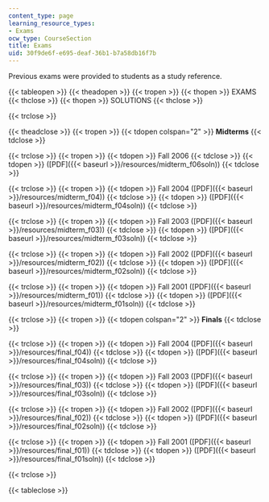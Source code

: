 ```yaml
---
content_type: page
learning_resource_types:
- Exams
ocw_type: CourseSection
title: Exams
uid: 30f9de6f-e695-deaf-36b1-b7a58db16f7b
---
```


Previous exams were provided to students as a study reference.

{{< tableopen >}}
{{< theadopen >}}
{{< tropen >}}
{{< thopen >}}
EXAMS
{{< thclose >}}
{{< thopen >}}
SOLUTIONS
{{< thclose >}}

{{< trclose >}}

{{< theadclose >}}
{{< tropen >}}
{{< tdopen colspan="2" >}}
**Midterms**
{{< tdclose >}}

{{< trclose >}}
{{< tropen >}}
{{< tdopen >}}
Fall 2006
{{< tdclose >}}
{{< tdopen >}}
([PDF]({{< baseurl >}}/resources/midterm_f06soln))
{{< tdclose >}}

{{< trclose >}}
{{< tropen >}}
{{< tdopen >}}
Fall 2004 ([PDF]({{< baseurl >}}/resources/midterm_f04))
{{< tdclose >}}
{{< tdopen >}}
([PDF]({{< baseurl >}}/resources/midterm_f04soln))
{{< tdclose >}}

{{< trclose >}}
{{< tropen >}}
{{< tdopen >}}
Fall 2003 ([PDF]({{< baseurl >}}/resources/midterm_f03))
{{< tdclose >}}
{{< tdopen >}}
([PDF]({{< baseurl >}}/resources/midterm_f03soln))
{{< tdclose >}}

{{< trclose >}}
{{< tropen >}}
{{< tdopen >}}
Fall 2002 ([PDF]({{< baseurl >}}/resources/midterm_f02))
{{< tdclose >}}
{{< tdopen >}}
([PDF]({{< baseurl >}}/resources/midterm_f02soln))
{{< tdclose >}}

{{< trclose >}}
{{< tropen >}}
{{< tdopen >}}
Fall 2001 ([PDF]({{< baseurl >}}/resources/midterm_f01))
{{< tdclose >}}
{{< tdopen >}}
([PDF]({{< baseurl >}}/resources/midterm_f01soln))
{{< tdclose >}}

{{< trclose >}}
{{< tropen >}}
{{< tdopen colspan="2" >}}
**Finals**
{{< tdclose >}}

{{< trclose >}}
{{< tropen >}}
{{< tdopen >}}
Fall 2004 ([PDF]({{< baseurl >}}/resources/final_f04))
{{< tdclose >}}
{{< tdopen >}}
([PDF]({{< baseurl >}}/resources/final_f04soln))
{{< tdclose >}}

{{< trclose >}}
{{< tropen >}}
{{< tdopen >}}
Fall 2003 ([PDF]({{< baseurl >}}/resources/final_f03))
{{< tdclose >}}
{{< tdopen >}}
([PDF]({{< baseurl >}}/resources/final_f03soln))
{{< tdclose >}}

{{< trclose >}}
{{< tropen >}}
{{< tdopen >}}
Fall 2002 ([PDF]({{< baseurl >}}/resources/final_f02))
{{< tdclose >}}
{{< tdopen >}}
([PDF]({{< baseurl >}}/resources/final_f02soln))
{{< tdclose >}}

{{< trclose >}}
{{< tropen >}}
{{< tdopen >}}
Fall 2001 ([PDF]({{< baseurl >}}/resources/final_f01))
{{< tdclose >}}
{{< tdopen >}}
([PDF]({{< baseurl >}}/resources/final_f01soln))
{{< tdclose >}}

{{< trclose >}}

{{< tableclose >}}